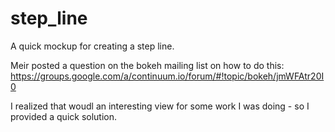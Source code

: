 # step_line

A quick mockup for creating a step line.

Meir posted a question on the bokeh mailing list on how to do this:
https://groups.google.com/a/continuum.io/forum/#!topic/bokeh/jmWFAtr20I0

I realized that woudl an interesting view for some work I was doing - so I provided a quick solution.
